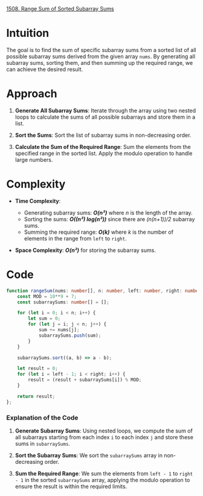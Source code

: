 [1508. Range Sum of Sorted Subarray Sums](https://leetcode.com/problems/range-sum-of-sorted-subarray-sums/)

# Intuition

The goal is to find the sum of specific subarray sums from a sorted list of all possible subarray sums derived from the given array `nums`. By generating all subarray sums, sorting them, and then summing up the required range, we can achieve the desired result.

# Approach

1. **Generate All Subarray Sums**: Iterate through the array using two nested loops to calculate the sums of all possible subarrays and store them in a list.
  
2. **Sort the Sums**: Sort the list of subarray sums in non-decreasing order.

3. **Calculate the Sum of the Required Range**: Sum the elements from the specified range in the sorted list. Apply the modulo operation to handle large numbers.

# Complexity

- **Time Complexity**:
  - Generating subarray sums: ***O(n²)*** where *n* is the length of the array.
  - Sorting the sums: ***O((n²) log(n²))*** since there are *(n(n+1))/2* subarray sums.
  - Summing the required range: ***O(k)*** where *k* is the number of elements in the range from `left` to `right`.

- **Space Complexity**: ***O(n²)*** for storing the subarray sums.

# Code

```typescript
function rangeSum(nums: number[], n: number, left: number, right: number): number {
    const MOD = 10**9 + 7;
    const subarraySums: number[] = [];

    for (let i = 0; i < n; i++) {
        let sum = 0;
        for (let j = i; j < n; j++) {
            sum += nums[j];
            subarraySums.push(sum);
        }
    }

    subarraySums.sort((a, b) => a - b);

    let result = 0;
    for (let i = left - 1; i < right; i++) {
        result = (result + subarraySums[i]) % MOD;
    }

    return result;
};

```

### Explanation of the Code

1. **Generate Subarray Sums**: Using nested loops, we compute the sum of all subarrays starting from each index `i` to each index `j` and store these sums in `subarraySums`.

2. **Sort the Subarray Sums**: We sort the `subarraySums` array in non-decreasing order.

3. **Sum the Required Range**: We sum the elements from `left - 1` to `right - 1` in the sorted `subarraySums` array, applying the modulo operation to ensure the result is within the required limits.